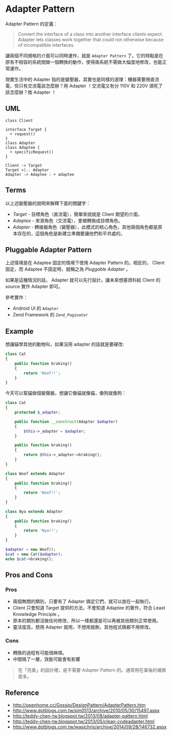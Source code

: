 Adapter Pattern
===============

Adapter Pattern 的定義：

> Convert the interface of a class into another interface clients expect. Adapter lets classes work together that could not otherwise because of incompatible interfaces.

讓兩個不同規格的介面可以同時運作，就是 `Adapter Pattern` 了。它的特點是在原有不相容的系統間做一個轉換的動作，使得兩系統不需做大幅度地修改，也能正常運作。

現實生活中的 Adapter 指的是變壓器，其實也是同樣的道理：機器需要用直流電，但只有交流電該怎麼辦？用 Adapter ！交流電又有分 110V 和 220V 煩死了該怎麼辦？換 Adapter ！

UML
---

```uml
class Client

interface Target {
  + request()
}
class Adapter
class Adaptee {
  + specificRequest()
}

Client -> Target
Target <|.. Adapter
Adapter -> Adaptee : + adaptee
```

Terms
-----

以上述變壓器的說明來解釋下面的關鍵字：

* *Target* - 目標角色（直流電），簡單來說就是 Client 期望的介面。
* *Adaptee* - 來源角色（交流電），會被轉換成目標角色。
* *Adapter* - 轉接器角色（變壓器），此模式的核心角色，其他兩個角色都是原本存在的，這個角色是新建立準備要讓他們和平共處的。


Pluggable Adapter Pattern
-------------------------

上述情境是在 Adaptee 固定的情境下使用 Adapter Pattern 的。相反的， Client 固定，而 Adaptee 不固定時，就稱之為 *Pluggable Adapter* 。 

如果是這種情況的話， Adapter 就可以先行設計。讓未來想塞資料給 Client 的 source 實作 Adapter 即可。

參考實作：

* Android UI 的 `Adapter`
* Zend Framework 的 `Zend_Paginator`

Example
-------

想讓貓學其他的動物叫，如果沒用 adapter 的話就是要硬改:

```php
class Cat
{
    public function braking()
    {
        return 'Woof!!';
    }
}
```

今天可以幫貓做個變聲器，想讓它像貓就像貓，像狗就像狗：

```php
class Cat
{
    protected $_adapter;

    public function __construct(Adapter $adapter)
    {
        $this->_adapter = $adapter;
    }

    public function braking()
    {
        return $this->_adapter->braking();
    }
}

class Woof extends Adapter
{
    public function braking()
    {
        return 'Woof!!';
    }
}

class Nya extends Adapter
{
    public function braking()
    {
        return 'Nya!!';
    }
}

$adapter = new Woof();
$cat = new Cat($adapter);
echo $cat->braking();
```

Pros and Cons
-------------

### Pros

* 兩個無關的類別，只要有了 Adapter 搞定它們，就可以放在一起執行。
* Client 只會知道 Target 提供的方法，不會知道 Adaptee 的實作，符合 Least Knowledge Principle 。
* 原本的類別都沒做任何修改，所以一樣都還是可以再被其他類別正常使用。
* 靈活度高，想用 Adapter 就用，不想用就刪，其他程式碼都不用修改。

### Cons

* 轉換的過程有可能很麻煩。
* 中間隔了一層，效能可能會有影響

> 在「完美」的設計裡，是不需要 Adapter Pattern 的。通常用在事後的補救居多。

Reference
---------

* http://openhome.cc/Gossip/DesignPattern/AdapterPattern.htm
* http://www.dotblogs.com.tw/pin0513/archive/2010/05/30/15497.aspx
* http://teddy-chen-tw.blogspot.tw/2013/08/adapter-pattern.html
* http://teddy-chen-tw.blogspot.tw/2013/05/clean-codeadapter.html
* http://www.dotblogs.com.tw/wasichris/archive/2014/09/28/146732.aspx
